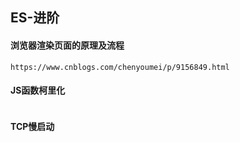 ## ES-进阶

#### 浏览器渲染页面的原理及流程

````
https://www.cnblogs.com/chenyoumei/p/9156849.html
````



#### JS函数柯里化

```

```

#### TCP慢启动

```

```

